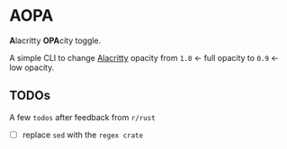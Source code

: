 # AOPA

**A**lacritty **OPA**city toggle.

A simple CLI to change [Alacritty](https://alacritty.org/) opacity from `1.0` ← full opacity to `0.9` ← low opacity.

## TODOs

A few `todos` after feedback from `r/rust`

- [ ] replace `sed` with the `regex crate`
